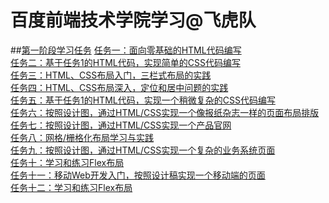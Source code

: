 # 百度前端技术学院学习@飞虎队

##[第一阶段学习任务](http://ife.baidu.com/task/all) 
[任务一：面向零基础的HTML代码编写](http://lawsonge.github.io/task/task_1_1.html) <br> 
[ 任务二：基于任务1的HTML代码，实现简单的CSS代码编写](#) <br> 
[任务三：HTML、CSS布局入门，三栏式布局的实践](#) <br> 
[任务四：HTML、CSS布局深入，定位和居中问题的实践](#) <br> 
[任务五：基于任务1的HTML代码，实现一个稍微复杂的CSS代码编写](#) <br> 
[任务六：按照设计图，通过HTML/CSS实现一个像报纸杂志一样的页面布局排版](#) <br> 
[ 任务七：按照设计图，通过HTML/CSS实现一个产品官网](#) <br> 
[任务八：网格/栅格化布局学习与实践](#) <br> 
[任务九：按照设计图，通过HTML/CSS实现一个复杂的业务系统页面](#) <br> 
[任务十：学习和练习Flex布局](#) <br> 
[任务十一：移动Web开发入门，按照设计稿实现一个移动端的页面](#) <br> 
[任务十二：学习和练习Flex布局](#) 